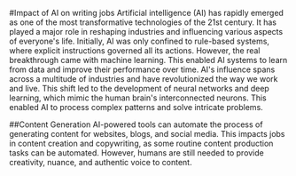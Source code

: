 #Impact of AI on writing jobs
Artificial intelligence (AI) has rapidly emerged as one of the most transformative technologies of the 21st century. 
It has played a major role in reshaping industries and influencing various aspects of everyone's life. 
Initially, AI was only confined to rule-based systems, where explicit instructions governed all its actions. 
However, the real breakthrough came with machine learning. This enabled AI systems to learn from data and improve their performance over time. 
AI&#39;s influence spans across a multitude of industries and have revolutionized the way we work and live.
This shift led to the development of neural networks and deep learning, which mimic the human brain&#39;s interconnected neurons. 
This enabled AI to process complex patterns and solve intricate problems.

##Content Generation
AI-powered tools can automate the process of generating content for websites, blogs, and social media. 
This impacts jobs in content creation and copywriting, as some routine content production tasks can be automated. 
However, humans are still needed to provide creativity, nuance, and authentic voice to content.

